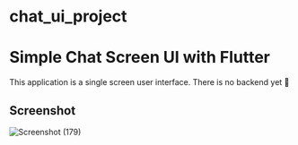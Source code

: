 # chat_ui_project

# Simple Chat Screen UI with Flutter

This application is a single screen user interface. There is no backend yet 🙂

## Screenshot

![Screenshot (179)](https://user-images.githubusercontent.com/79677353/209020812-632b6d47-aeea-4431-9474-030a0e37ae21.png)
